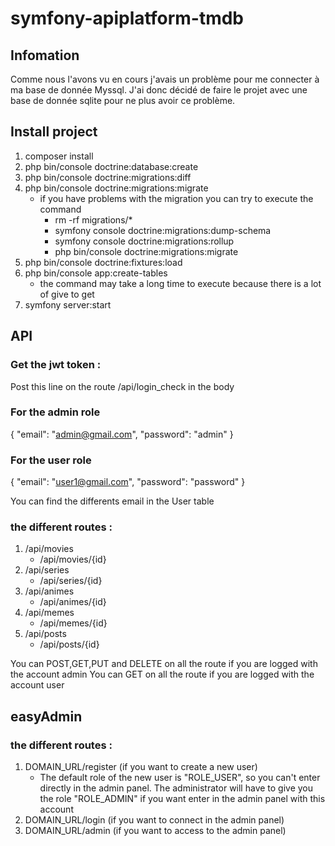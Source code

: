 # symfony-apiplatform-tmdb


## Infomation
Comme nous l'avons vu en cours j'avais un problème pour me connecter à ma base de donnée Myssql. J'ai donc décidé de faire le projet avec une base de donnée sqlite pour ne plus avoir ce problème.

## Install project

1. composer install
2. php bin/console doctrine:database:create
3. php bin/console doctrine:migrations:diff
3. php bin/console doctrine:migrations:migrate
    * if you have problems with the migration you can try to execute the command
        * rm -rf migrations/*
        * symfony console doctrine:migrations:dump-schema
        * symfony console doctrine:migrations:rollup
        * php bin/console doctrine:migrations:migrate
4. php bin/console doctrine:fixtures:load
5. php bin/console app:create-tables
    * the command may take a long time to execute because there is a lot of give to get
6. symfony server:start

## API

### Get the jwt token :

Post this line on the route /api/login_check in the body
### For the admin role
{
    "email": "admin@gmail.com",
    "password": "admin"
} 

### For the user role
{
    "email": "user1@gmail.com",
    "password": "password"
}

You can find the differents email in the User table

### the different routes :

1. /api/movies
    * /api/movies/{id}
3. /api/series
    * /api/series/{id}
5. /api/animes
    * /api/animes/{id}
7. /api/memes
    * /api/memes/{id}
9. /api/posts
    * /api/posts/{id}

You can POST,GET,PUT and DELETE on all the route if you are logged with the account admin  You can GET on all the route if you are logged with the account user


## easyAdmin

### the different routes :

1. DOMAIN_URL/register (if you want to create a new user)
    * The default role of the new user is "ROLE_USER", so you can't enter directly in the admin panel. The administrator will have to give you the role "ROLE_ADMIN" if you want enter in the admin panel with this account
2. DOMAIN_URL/login   (if you want to connect in the admin panel)
3. DOMAIN_URL/admin   (if you want to access to the admin panel)




